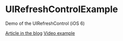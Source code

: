 UIRefreshControlExample
=======================

Demo of the UIRefreshControl (iOS 6)

[Article in the blog](http://blog.evgeniy.me/6788)
[Video example](http://www.youtube.com/watch?v=8jXOvY5VW9g)